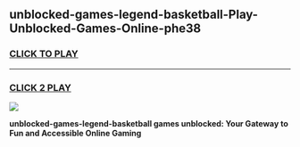 
## unblocked-games-legend-basketball-Play-Unblocked-Games-Online-phe38
<h3>
<a href="https://premium76.site?title=unblocked-games-legend-basketball&ref=25A">CLICK TO PLAY</a></h3>
<hr>

<h3>
<a href="https://premium76.site?title=unblocked-games-legend-basketball&ref=25A">CLICK 2 PLAY</a>
  
</h3>

<a href="https://premium76.site?title=unblocked-games-legend-basketball&ref=25A"><img src="https://clearcache.store/games.png"></a>


**unblocked-games-legend-basketball games unblocked: Your Gateway to Fun and Accessible Online Gaming**
